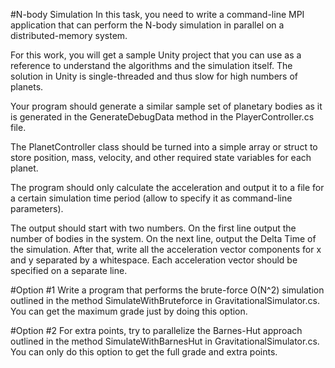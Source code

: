 #N-body Simulation
In this task, you need to write a command-line MPI application that can perform the N-body simulation in parallel on a distributed-memory system.

For this work, you will get a sample Unity project that you can use as a reference to understand the algorithms and the simulation itself. The solution in Unity is single-threaded and thus slow for high numbers of planets.

Your program should generate a similar sample set of planetary bodies as it is generated in the GenerateDebugData method in the PlayerController.cs file.

The PlanetController class should be turned into a simple array or struct to store position, mass, velocity, and other required state variables for each planet.

The program should only calculate the acceleration and output it to a file for a certain simulation time period (allow to specify it as command-line parameters).

The output should start with two numbers. On the first line output the number of bodies in the system. On the next line, output the Delta Time of the simulation. After that, write all the acceleration vector components for x and y separated by a whitespace. Each acceleration vector should be specified on a separate line.

#Option #1
Write a program that performs the brute-force O(N^2) simulation outlined in the method SimulateWithBruteforce in GravitationalSimulator.cs. You can get the maximum grade just by doing this option.

#Option #2
For extra points, try to parallelize the Barnes-Hut approach outlined in the method SimulateWithBarnesHut in GravitationalSimulator.cs. You can only do this option to get the full grade and extra points.
